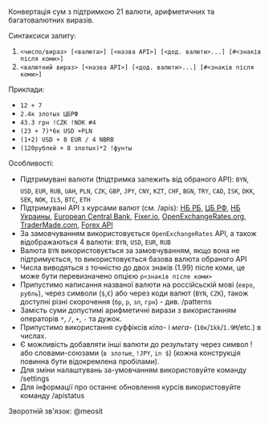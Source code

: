 Конвертація сум з підтримкою 21 валюти, арифметичних та багатовалютних виразів.

Синтаксиси запиту:
1) `<число/вираз> [<валюта>] [<назва API>] [<дод. валюти>...] [#<знаків після коми>]`
2) `<валютний вираз> [<назва API>] [<дод. валюти>...] [#<знаків після коми>]`

Приклади:
- `12 + 7`
- `2.4к злотых ЦБРФ`
- `43.3 грн !CZK !NOK #4`
- `(23 + 7)*6к USD +PLN`
- `(1+2) USD + 8 EUR / 4 NBRB`
- `(120рублей + 8 злотых)*2 !фунты`

Особливості:
- Підтримувані валюти (❗підтримка залежить від обраного API): `BYN`, `USD`, `EUR`, `RUB`, `UAH`, `PLN`, `CZK`, `GBP`, `JPY`, `CNY`, `KZT`, `CHF`, `BGN`, `TRY`, `CAD`, `ISK`, `DKK`, `SEK`, `NOK`, `ILS`, `BTC`, `ETH`
- Підтримувані API з курсами валют (см. /apis): [НБ РБ](http://www.nbrb.by/), [ЦБ РФ](http://cbr.ru/), [НБ Украины](https://bank.gov.ua/), [European Central Bank](https://www.ecb.europa.eu/home/html/index.en.html), [Fixer.io](https://fixer.io/), [OpenExchangeRates.org](https://openexchangerates.org/), [TraderMade.com](https://tradermade.com), [Forex API](https://fcsapi.com/)
- За замовчуванням використовується `OpenExchangeRates` API, а також відображаються 4 валюти: `BYN`, `USD`, `EUR`, `RUB`
- Валюта `BYN` використовується за замовчуванням, якщо вона не підтримується, то використовується базова валюта обраного API 
- Числа виводяться з точністю до двох знаків (1.99) післе коми, це може бути перевизначено опцією `p<знаків післе коми>`  
- Припустимо написання названої валюти на россійсьскій мові (`евро`, `рубль`), через символи (`$`,`€`) або через коди валют (`BYN`, `CZK`), також доступні різні скорочення (`бр`, `р`, `зл`, `грн`) - див. /patterns
- Замість суми допустимі арифметичні вирази з використанням операторів `*`, `/`, `+`, `-` та дужок.
- Припустимо використання суффіксів _кіло-_ і _мега-_ (`10к`/`1kk`/`1.9M`/etc.) в числах.
- Є можливість добавляти інші валюти до результату через символ ! або словами-союзами (`в злотые`, `!JPY`, `in $`) (кожна конструкція повинна бути відокремлена пробілами).
- Для зміни налаштувань за-умовчанням використовуйте команду /settings
- Для інформації про останнє обновлення курсів використовуйте команду /apistatus

Зворотній зв'язок: @meosit